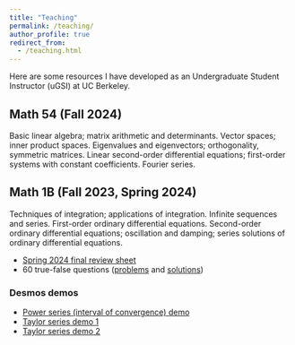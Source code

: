 ```yaml
---
title: "Teaching"
permalink: /teaching/
author_profile: true
redirect_from:
  - /teaching.html
---
```


Here are some resources I have developed as an Undergraduate Student Instructor (uGSI) at UC Berkeley.

Math 54 (Fall 2024)
-----
Basic linear algebra; matrix arithmetic and determinants. Vector spaces; inner product spaces. Eigenvalues and eigenvectors; orthogonality, symmetric matrices. Linear second-order differential equations; first-order systems with constant coefficients. Fourier series.

Math 1B (Fall 2023, Spring 2024)
-----
Techniques of integration; applications of integration. Infinite sequences and series. First-order ordinary differential equations. Second-order ordinary differential equations; oscillation and damping; series solutions of ordinary differential equations.

* [Spring 2024 final review sheet](/files/sp24_math1b_final_review_sheet.pdf)
* 60 true-false questions ([problems](/files/sp24_math1b_true_false.pdf) and [solutions](/files/sp24_math1b_true_false_solutions.pdf))

### Desmos demos

* [Power series (interval of convergence) demo](https://www.desmos.com/calculator/qonqs8dug9)
* [Taylor series demo 1](https://www.desmos.com/calculator/ahstwtrm5t)
* [Taylor series demo 2](https://www.desmos.com/calculator/sptezpwgtu)
